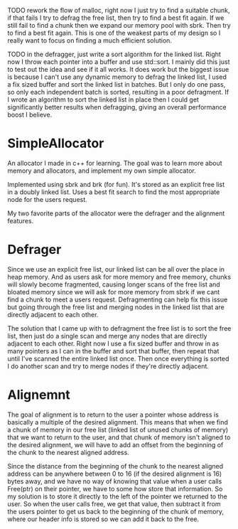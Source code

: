 TODO rework the flow of malloc, right now I just try to find a suitable chunk, if that fails I try to defrag the free list, then try to find a best fit again. If we still fail to find a chunk then we expand our memory pool with sbrk. Then try to find a best fit again. This is one of the weakest parts of my design so I really want to focus on finding a much efficient solution.

TODO in the defragger, just write a sort algorithm for the linked list. Right now I throw each pointer into a buffer and use std::sort. I mainly did this just to test out the idea and see if it all works. It does work but the biggest issue is because I can't use any dynamic memory to defrag the linked list, I used a fix sized buffer and sort the linked list in batches. But I only do one pass, so only each independent batch is sorted, resulting in a poor defragment. If I wrote an algorithm to sort the linked list in place then I could get significantly better results when defragging, giving an overall performance boost I believe.

# SimpleAllocator
An allocator I made in c++ for learning. The goal was to learn more about memory and allocators, and implement my own simple allocator.

Implemented using sbrk and brk (for fun). It's stored as an explicit free list in a doubly linked list. Uses a best fit search to find the most appropriate node for the users request.

My two favorite parts of the allocator were the defrager and the alignment features.

# Defrager

Since we use an explicit free list, our linked list can be all over the place in heap memory. And as users ask for more memory and free memory, chunks will slowly become fragmented, causing longer scans of the free list and bloated memory since we will ask for more memory from sbrk if we cant find a chunk to meet a users request. Defragmenting can help fix this issue but going through the free list and merging nodes in the linked list that are directly adjacent to each other.

The solution that I came up with to defragment the free list is to sort the free list, then just do a single scan and merge any nodes that are directly adjacent to each other. Right now I use a fix sized buffer and throw in as many pointers as I can in the buffer and sort that buffer, then repeat that until I've scanned the entire linked list once. Then once everything is sorted I do another scan and try to merge nodes if they're directly adjacent.

# Alignemnt

The goal of alignment is to return to the user a pointer whose address is basically a multiple of the desired alignment. This means that when we find a chunk of memory in our free list (linked list of unused chunks of memory) that we want to return to the user, and that chunk of memory isn't aligned to the desired alignment, we will have to add an offset from the beginning of the chunk to the nearest aligned address.

Since the distance from the beginning of the chunk to the nearest aligned address can be anywhere between 0 to 16 (if the desired alignment is 16) bytes away, and we have no way of knowing that value when a user calls Free(ptr) on their pointer, we have to some how store that information. So my solution is to store it directly to the left of the pointer we returned to the user. So when the user calls free, we get that value, then subtract it from the users pointer to get us back to the beginning of the chunk of memory, where our header info is stored so we can add it back to the free.
